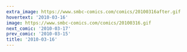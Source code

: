 ```yaml
---
extra_image: https://www.smbc-comics.com/comics/20100316after.gif
hovertext: '2010-03-16'
image: https://www.smbc-comics.com/comics/20100316.gif
next_comic: '2010-03-17'
prev_comic: '2010-03-15'
title: '2010-03-16'
---
```


